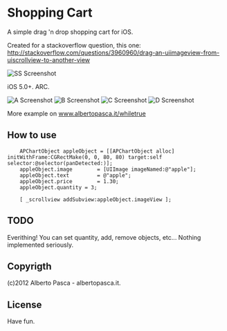 # Shopping Cart

A simple drag 'n drop shopping cart for iOS.

Created for a stackoverflow question, this one:
http://stackoverflow.com/questions/3960960/drag-an-uiimageview-from-uiscrollview-to-another-view

![SS Screenshot](http://i.stack.imgur.com/I0ekn.png "SS")


iOS 5.0+. ARC.

![A Screenshot](https://raw.github.com/elpsk/Shopping-Cart/master/A.png "A")
![B Screenshot](https://raw.github.com/elpsk/Shopping-Cart/master/B.png "B")
![C Screenshot](https://raw.github.com/elpsk/Shopping-Cart/master/C.png "A")
![D Screenshot](https://raw.github.com/elpsk/Shopping-Cart/master/D.png "B")

More example on www.albertopasca.it/whiletrue


## How to use

```
	APChartObject appleObject = [[APChartObject alloc] initWithFrame:CGRectMake(0, 0, 80, 80) target:self selector:@selector(panDetected:)];
	appleObject.image		 = [UIImage imageNamed:@"apple"];
	appleObject.text		 = @"apple";
	appleObject.price		 = 1.30;
	appleObject.quantity = 3;

	[ _scrollview addSubview:appleObject.imageView ];   
```

## TODO
Everithing!
You can set quantity, add, remove objects, etc...
Nothing implemented seriously.


## Copyrigth

(c)2012 Alberto Pasca - albertopasca.it.

## License

Have fun.


